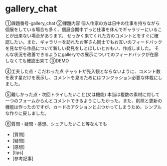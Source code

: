 # gallery_chat

①課題番号-gallery_chat
②課題内容
個人作家の方は日中の仕事を持ちながら個展をしている場合も多く、個展会期中ずっと仕事を休んでギャラリーにいることが出来ない場合があります。
せっかく来てくれた方のコメントとをすぐに確認したい。また、ギャラリーを訪れたお客さん同士でもお互いのフィードバックを見ながら作品について新しい発見をしとほしいとおもい、作成しました。
そんな状況を改善できるようにgalleryでの展示についてのフィードバックが在廊しなくても確認出来て
③DEMO

④工夫した点・こだわった点
チャットが先入観とならないように、コメント数を表す星だけを表示し、コメントを見るためにはワンクッション必要な体裁にしました。

⑤難しかった点・次回トライしたいこと(又は機能)
本当は複数の素材に対して一つのフォームからんとコメントできるようにしたかった。また、削除と更新の機能は作ったのですが、カードのアクションとぶつかってしまうため、シンプルな作りに戻しました。

⑥質問・疑問・感想、シェアしたいこと等なんでも
- [質問]
- [疑問]
- [感想]
- [tips]
- [参考記事]
